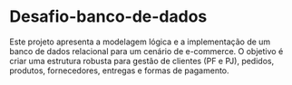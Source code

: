 # Desafio-banco-de-dados
Este projeto apresenta a modelagem lógica e a implementação de um banco de dados relacional para um cenário de e-commerce. O objetivo é criar uma estrutura robusta para gestão de clientes (PF e PJ), pedidos, produtos, fornecedores, entregas e formas de pagamento.
